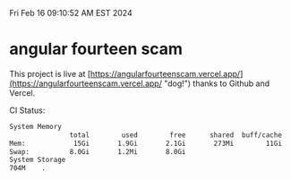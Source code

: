 Fri Feb 16 09:10:52 AM EST 2024

# angular fourteen scam


This project is live at [https://angularfourteenscam.vercel.app/](https://angularfourteenscam.vercel.app/ "dog!") thanks to Github and Vercel.

CI Status: 

```bash
System Memory
               total        used        free      shared  buff/cache   available
Mem:            15Gi       1.9Gi       2.1Gi       273Mi        11Gi        13Gi
Swap:          8.0Gi       1.2Mi       8.0Gi
System Storage
704M	.
```
```bash

